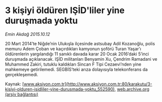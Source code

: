 # 3 kişiyi öldüren IŞİD'liler yine duruşmada yoktu

*Emin Akdağ 2015.10.12*

<div class="pNewsDetailMainContent ctx_content" itemprop="articleBody">
 <p>
  20 Mart 2014’te Niğde’nin Ulukışla ilçesinde astsubay Adil Kozanoğlu, polis memuru Adem Çoban ve kaçırdıkları kamyonun şoförü Turan Yaşar’ı öldürenlerin yargılandığı 11 sanıklı davada karar 20 Ocak 2016’daki 5’inci duruşmada açıklanacak. IŞİD militanları Benyamin Xu, Çendrim Ramadani ve Muhammed Zakiri, tutuklu kaldıkları Sincan F Tipi Cezaevi’nden yine mahkemeye getirilemedi. SEGBİS’teki arıza dolayısıyla telekonferans da gerçekleşemedi.
 </p>
</div>


Kaynak: [www.aksiyon.com.tr](http://www.aksiyon.com.tr:80/karakutu/3-kisiyi-olduren-isidliler-yine-durusmada-yoktu_552590), [web.archive.org (arşiv bağlantısı)](http://web.archive.org/web/20151021131229/http://www.aksiyon.com.tr:80/karakutu/3-kisiyi-olduren-isidliler-yine-durusmada-yoktu_552590)

